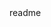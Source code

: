 <snippet>
  <content><![CDATA[
# ${1:Maa's birthday}
TODO: Happy Birthday To Maa
]]></content>
  <tabTrigger>readme</tabTrigger>
</snippet>